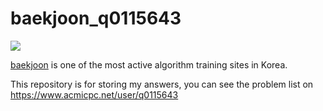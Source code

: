 # baekjoon_q0115643

![](https://camo.githubusercontent.com/798bc266a55aa9c513ea728f14717c4416f1ecc4/68747470733a2f2f64326764367063303334776374612e636c6f756466726f6e742e6e65742f696d616765732f6c6f676f4032782e706e67)

[baekjoon](https://www.acmicpc.net) is one of the most active algorithm training sites in Korea.

This repository is for storing my answers, you can see the problem list on https://www.acmicpc.net/user/q0115643


